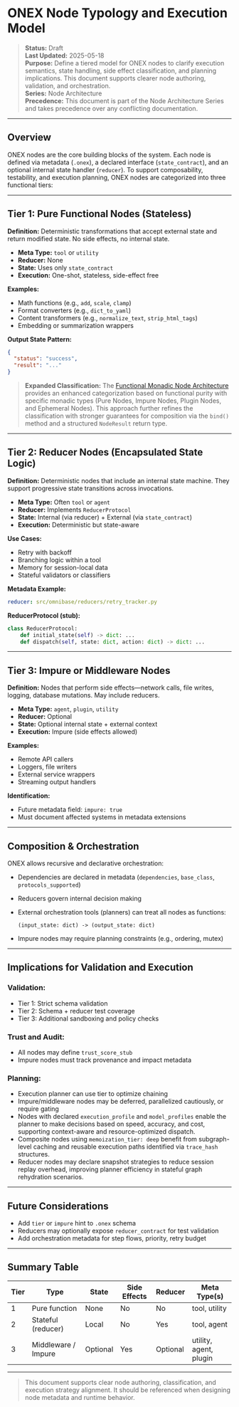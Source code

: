 <!-- === OmniNode:Metadata ===
metadata_version: 0.1.0
protocol_version: 1.1.0
owner: OmniNode Team
copyright: OmniNode Team
schema_version: 1.1.0
name: node_typology.md
version: 1.0.0
uuid: 7beb776c-07a5-4440-85ab-00a91ec546d9
author: OmniNode Team
created_at: 2025-05-22T17:18:16.689261
last_modified_at: 2025-05-22T21:19:13.376967
description: Stamped by ONEX
state_contract: state_contract://default
lifecycle: active
hash: f3e45f6e47ef0b48111e6634f3242c84d1dbd329a03d90bbce13cffe19b97989
entrypoint: python@node_typology.md
runtime_language_hint: python>=3.11
namespace: onex.stamped.node_typology
meta_type: tool
<!-- === /OmniNode:Metadata === -->


# ONEX Node Typology and Execution Model

> **Status:** Draft  
> **Last Updated:** 2025-05-18  
> **Purpose:** Define a tiered model for ONEX nodes to clarify execution semantics, state handling, side effect classification, and planning implications. This document supports clearer node authoring, validation, and orchestration.  
> **Series:** Node Architecture  
> **Precedence:** This document is part of the Node Architecture Series and takes precedence over any conflicting documentation.

---

## Overview

ONEX nodes are the core building blocks of the system. Each node is defined via metadata (`.onex`), a declared interface (`state_contract`), and an optional internal state handler (`reducer`). To support composability, testability, and execution planning, ONEX nodes are categorized into three functional tiers:

---

## Tier 1: Pure Functional Nodes (Stateless)

**Definition:** Deterministic transformations that accept external state and return modified state. No side effects, no internal state.

* **Meta Type:** `tool` or `utility`
* **Reducer:** None
* **State:** Uses only `state_contract`
* **Execution:** One-shot, stateless, side-effect free

**Examples:**

* Math functions (e.g., `add`, `scale`, `clamp`)
* Format converters (e.g., `dict_to_yaml`)
* Content transformers (e.g., `normalize_text`, `strip_html_tags`)
* Embedding or summarization wrappers

**Output State Pattern:**

```json
{
  "status": "success",
  "result": "..."
}
```

> **Expanded Classification:** The [Functional Monadic Node Architecture](./functional_monadic_node_architecture.md) provides an enhanced categorization based on functional purity with specific monadic types (Pure Nodes, Impure Nodes, Plugin Nodes, and Ephemeral Nodes). This approach further refines the classification with stronger guarantees for composition via the `bind()` method and a structured `NodeResult` return type.

---

## Tier 2: Reducer Nodes (Encapsulated State Logic)

**Definition:** Deterministic nodes that include an internal state machine. They support progressive state transitions across invocations.

* **Meta Type:** Often `tool` or `agent`
* **Reducer:** Implements `ReducerProtocol`
* **State:** Internal (via reducer) + External (via `state_contract`)
* **Execution:** Deterministic but state-aware

**Use Cases:**

* Retry with backoff
* Branching logic within a tool
* Memory for session-local data
* Stateful validators or classifiers

**Metadata Example:**

```yaml
reducer: src/omnibase/reducers/retry_tracker.py
```

**ReducerProtocol (stub):**

```python
class ReducerProtocol:
    def initial_state(self) -> dict: ...
    def dispatch(self, state: dict, action: dict) -> dict: ...
```

---

## Tier 3: Impure or Middleware Nodes

**Definition:** Nodes that perform side effects—network calls, file writes, logging, database mutations. May include reducers.

* **Meta Type:** `agent`, `plugin`, `utility`
* **Reducer:** Optional
* **State:** Optional internal state + external context
* **Execution:** Impure (side effects allowed)

**Examples:**

* Remote API callers
* Loggers, file writers
* External service wrappers
* Streaming output handlers

**Identification:**

* Future metadata field: `impure: true`
* Must document affected systems in metadata extensions

---

## Composition & Orchestration

ONEX allows recursive and declarative orchestration:

* Dependencies are declared in metadata (`dependencies`, `base_class`, `protocols_supported`)
* Reducers govern internal decision making
* External orchestration tools (planners) can treat all nodes as functions:

  ```
  (input_state: dict) -> (output_state: dict)
  ```
* Impure nodes may require planning constraints (e.g., ordering, mutex)

---

## Implications for Validation and Execution

### Validation:

* Tier 1: Strict schema validation
* Tier 2: Schema + reducer test coverage
* Tier 3: Additional sandboxing and policy checks

### Trust and Audit:

* All nodes may define `trust_score_stub`
* Impure nodes must track provenance and impact metadata

### Planning:

* Execution planner can use tier to optimize chaining
* Impure/middleware nodes may be deferred, parallelized cautiously, or require gating
* Nodes with declared `execution_profile` and `model_profiles` enable the planner to make decisions based on speed, accuracy, and cost, supporting context-aware and resource-optimized dispatch.
* Composite nodes using `memoization_tier: deep` benefit from subgraph-level caching and reusable execution paths identified via `trace_hash` structures.
* Reducer nodes may declare snapshot strategies to reduce session replay overhead, improving planner efficiency in stateful graph rehydration scenarios.

---

## Future Considerations

* Add `tier` or `impure` hint to `.onex` schema
* Reducers may optionally expose `reducer_contract` for test validation
* Add orchestration metadata for step flows, priority, retry budget

---

## Summary Table

| Tier | Type                | State    | Side Effects | Reducer  | Meta Type(s)           |
| ---- | ------------------- | -------- | ------------ | -------- | ---------------------- |
| 1    | Pure function       | None     | No           | No       | tool, utility          |
| 2    | Stateful (reducer)  | Local    | No           | Yes      | tool, agent            |
| 3    | Middleware / Impure | Optional | Yes          | Optional | utility, agent, plugin |

---

> This document supports clear node authoring, classification, and execution strategy alignment. It should be referenced when designing node metadata and runtime behavior.
